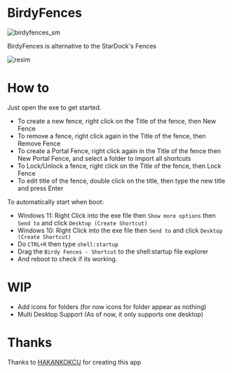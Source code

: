 # BirdyFences
![birdyfences_sm](https://github.com/user-attachments/assets/ac577965-9f2f-483a-9bfd-4281b199ec73)

BirdyFences is alternative to the StarDock's Fences

![resim](https://user-images.githubusercontent.com/103432992/190169653-c00308b4-afb1-407b-b1e6-be29d8ac5ecc.png)

# How to
Just open the exe to get started.

- To create a new fence, right click on the Title of the fence, then New Fence
- To remove a fence, right click again in the Title of the fence, then Remove Fence
- To create a Portal Fence, right click again in the Title of the fence then New Portal Fence, and select a folder to import all shortcuts
- To Lock/Unlock a fence, right click on the Title of the fence, then Lock Fence
- To edit title of the fence, double click on the title, then type the new title and press Enter

To automatically start when boot:
- Windows 11: Right Click into the exe file then `Show more options` then `Send to` and click `Desktop (Create Shortcut)`
- Windows 10: Right Click into the exe file then `Send to` and click `Desktop (Create Shortcut)`
- Do `CTRL+R` then type `shell:startup`
- Drag the `Birdy Fences - Shortcut` to the shell:startup file explorer
- And reboot to check if its working.

# WIP
- Add icons for folders (for now icons for folder appear as nothing)
- Multi Desktop Support (As of now, it only supports one desktop)

# Thanks
Thanks to [HAKANKOKCU](https://github.com/HAKANKOKCU/BirdyFences) for creating this app
